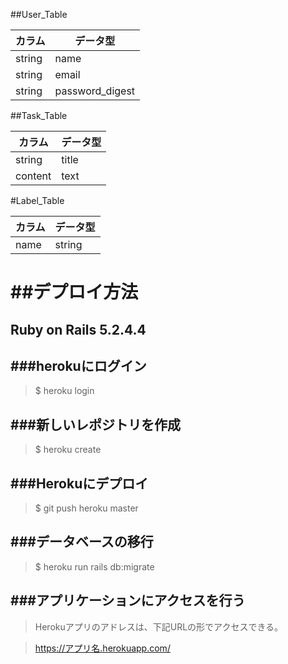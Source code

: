 ##User_Table

|  カラム  |  データ型 |
| ---- | ---- |
| string | name |
| string | email |
| string | password_digest |

##Task_Table

|  カラム  |  データ型 |
| ---- | ---- |
| string | title |
| content | text |

#Label_Table

|  カラム  |  データ型 |
| ---- | ---- |
| name | string |

##デプロイ方法
============

Ruby on Rails 5.2.4.4
------------

###herokuにログイン
------------
>$ heroku login

###新しいレポジトリを作成
------------
>$ heroku create

###Herokuにデプロイ
------------
>$ git push heroku master

###データベースの移行
------------
>$ heroku run rails db:migrate

###アプリケーションにアクセスを行う
------------
>Herokuアプリのアドレスは、下記URLの形でアクセスできる。

>https://アプリ名.herokuapp.com/
